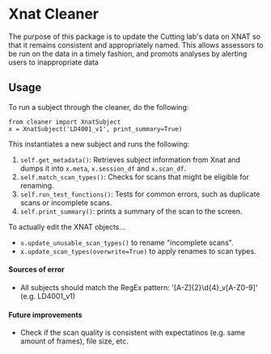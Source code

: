 # Xnat Cleaner
The purpose of this package is to update the Cutting lab's data on XNAT so that it remains consistent and appropriately named. This allows assessors to be run on the data in a timely fashion, and promots analyses by alerting users to inappropriate data
        
## Usage
To run a subject through the cleaner, do the following:

```
from cleaner import XnatSubject
x = XnatSubject('LD4001_v1', print_summary=True)
```

This instantiates a new subject and runs the following:

1. `self.get_metadata()`: Retrieves subject information from Xnat and dumps it into `x.meta`, `x.session_df` and `x.scan_df`.
1. `self.match_scan_types()`: Checks for scans that might be eligible for renaming.
1. `self.run_test_functions()`: Tests for common errors, such as duplicate scans or incomplete scans.
1. `self.print_summary()`: prints a summary of the scan to the screen. 

To actually edit the XNAT objects...

* `x.update_unusable_scan_types()` to rename "incomplete scans".
* `x.update_scan_types(overwrite=True)` to apply renames to scan types.


#### Sources of error
- All subjects should match the RegEx pattern: '[A-Z]{2}\d{4}_v[A-Z0-9]' (e.g. LD4001_v1)

#### Future improvements
- Check if the scan quality is consistent with expectatinos (e.g. same amount of frames), file size, etc.
